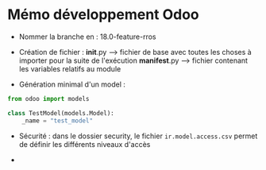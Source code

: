 # Mémo développement Odoo

- Nommer la branche en : 18.0-feature-rros

- Création de fichier : __init__.py --> fichier de base avec toutes les choses à importer pour la suite de l'exécution
                        __manifest__.py --> fichier contenant les variables relatifs au module

- Génération minimal d'un model :
``` python
from odoo import models

class TestModel(models.Model):
    _name = "test_model"
```
- Sécurité : dans le dossier security, le fichier `ir.model.access.csv` permet de définir les différents niveaux d'accès

- 
